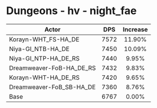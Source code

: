 # Dungeons - hv - night_fae
| Actor | DPS | Increase |
|---|:---:|:---:|
|Korayn-WHT_FS-HA_DE|7572|11.90%|
|Niya-GI_NTB-HA_DE|7450|10.09%|
|Niya-GI_NTP-HA_DE_RS|7440|9.95%|
|Dreamweaver-FoB-HA_DE_RS|7432|9.83%|
|Korayn-WHT-HA_DE_RS|7420|9.65%|
|Dreamweaver-FoB_SB-HA_DE|7360|8.76%|
|Base|6767|0.00%|
